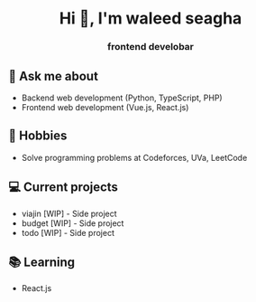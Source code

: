 <h1 align="center">Hi 👋, I'm waleed seagha</h1>
<h3 align="center">frontend develobar</h3>

## 💬 Ask me about
- Backend web development (Python, TypeScript, PHP)
- Frontend web development (Vue.js, React.js)


## 📅 Hobbies
- Solve programming problems at Codeforces, UVa, LeetCode


## 💻 Current projects
- viajin [WIP] - Side project
- budget [WIP] - Side project
- todo [WIP] - Side project

## 📚 Learning
- React.js 


